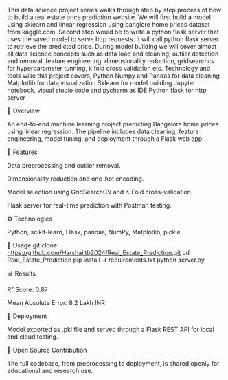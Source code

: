 This data science project series walks through step by step process of how to build a real estate price prediction website.
We will first build a model using sklearn and linear regression using banglore home prices dataset from kaggle.com. 
Second step would be to write a python flask server that uses the saved model to serve http requests.
it will call python flask server to retrieve the predicted price. During model building we will cover almost all data science concepts such as data load and cleaning,
outlier detection and removal, feature engineering, dimensionality reduction, gridsearchcv for hyperparameter tunning, k fold cross validation etc. 
Technology and tools wise this project covers,
Python
Numpy and Pandas for data cleaning
Matplotlib for data visualization
Sklearn for model building
Jupyter notebook, visual studio code and pycharm as IDE
Python flask for http server


📄 Overview

An end-to-end machine learning project predicting Bangalore home prices using linear regression.
The pipeline includes data cleaning, feature engineering, model tuning, and deployment through a Flask web app.

🧩 Features

Data preprocessing and outlier removal.

Dimensionality reduction and one-hot encoding.

Model selection using GridSearchCV and K-Fold cross-validation.

Flask server for real-time prediction with Postman testing.

⚙️ Technologies

Python, scikit-learn, Flask, pandas, NumPy, Matplotlib, pickle

🚀 Usage
git clone https://github.com/Harshaiitb2024/Real_Estate_Prediction.git
cd Real_Estate_Prediction
pip install -r requirements.txt
python server.py

📊 Results

R² Score: 0.87

Mean Absolute Error: 8.2 Lakh INR

🧩 Deployment

Model exported as .pkl file and served through a Flask REST API for local and cloud testing.

🤝 Open Source Contribution

The full codebase, from preprocessing to deployment, is shared openly for educational and research use.
